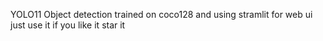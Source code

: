 YOLO11 Object detection trained on coco128 and using stramlit for web ui
just use it if you like it star it
